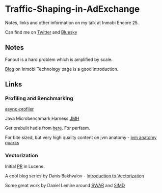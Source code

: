 # Traffic-Shaping-in-AdExchange
Notes, links and other information on my talk at Inmobi Encore 25.

Can find me on [Twitter](https://x.com/sudheerbhat) and [Bluesky](https://bsky.app/profile/sudheerbhat.bsky.social)

## Notes
Fanout is a hard problem which is amplified by scale.

[Blog](https://technology.inmobi.com/articles/2025/04/04/dsp-routing-dilemma-balancing-qps-constraints-and-profitability-at-scale) on Inmobi Technology page is a good introduction.

## Links
### Profiling and Benchmarking
[async-profiler](https://github.com/async-profiler/async-profiler)

Java Microbenchmark Harness [JMH](https://github.com/openjdk/jmh)

Get prebuilt hsdis from [here](https://chriswhocodes.com/hsdis/). For perfasm.

For bite sized, but very high quality content on jvm anatomy - [jvm anatomy quarks](https://shipilev.net/jvm/anatomy-quarks/)

### Vectorization
Initial [PR](https://github.com/apache/lucene/pull/12311) in Lucene.

A cool blog series by Danis Bakhvalov - [Introduction to Vectorization](https://easyperf.net/blog/2017/10/24/Vectorization_part1)

Some great work by Daniel Lemire around [SWAR](https://lemire.me/blog/?s=swar) and [SIMD](https://lemire.me/blog/?s=SIMD)


